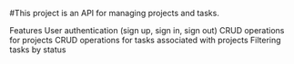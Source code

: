 #This project is an API for managing projects and tasks.

Features
User authentication (sign up, sign in, sign out)
CRUD operations for projects
CRUD operations for tasks associated with projects
Filtering tasks by status

